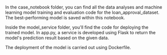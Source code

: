 In the case_notebook folder, you can find all the data analyses and machine learning model training and evaluation code for the loan_approval_dataset. The best-performing model is saved within this notebook.

Inside the model_service folder, you'll find the code for deploying the trained model. In app.py, a service is developed using Flask to return the model's prediction result based on the given data.

The deployment of the model is carried out using Dockerfile.